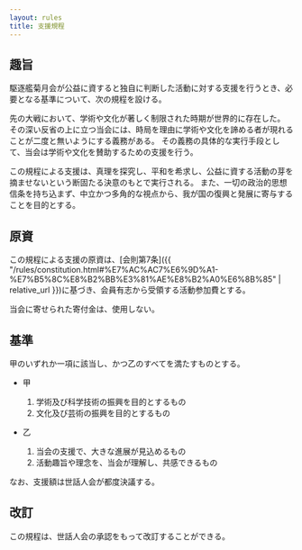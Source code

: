 ```yaml
---
layout: rules
title: 支援規程
---
```


## 趣旨
駆逐艦菊月会が公益に資すると独自に判断した活動に対する支援を行うとき、必要となる基準について、次の規程を設ける。

先の大戦において、学術や文化が著しく制限された時期が世界的に存在した。
その深い反省の上に立つ当会には、時局を理由に学術や文化を諦める者が現れることが二度と無いようにする義務がある。
その義務の具体的な実行手段として、当会は学術や文化を賛助するための支援を行う。

この規程による支援は、真理を探究し、平和を希求し、公益に資する活動の芽を摘ませないという断固たる決意のもとで実行される。
また、一切の政治的思想信条を持ち込まず、中立かつ多角的な視点から、我が国の復興と発展に寄与することを目的とする。

## 原資
この規程による支援の原資は、[会則第7条]({{ "/rules/constitution.html#%E7%AC%AC7%E6%9D%A1-%E7%B5%8C%E8%B2%BB%E3%81%AE%E8%B2%A0%E6%8B%85" | relative_url }})に基づき、会員有志から受領する活動参加費とする。

当会に寄せられた寄付金は、使用しない。

## 基準
甲のいずれか一項に該当し、かつ乙のすべてを満たすものとする。

- 甲
  1. 学術及び科学技術の振興を目的とするもの
  1. 文化及び芸術の振興を目的とするもの

- 乙
  1. 当会の支援で、大きな進展が見込めるもの
  1. 活動趣旨や理念を、当会が理解し、共感できるもの

なお、支援額は世話人会が都度決議する。

## 改訂
この規程は、世話人会の承認をもって改訂することができる。
